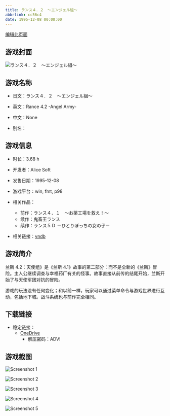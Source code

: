 ```yaml
---
title: ランス４．２　～エンジェル組～
abbrlink: cc56c4
date: 1995-12-08 00:00:00
---
```

[编辑此页面](https://github.com/ACG-3/ADV3-source/blob/main/source/_posts/games/%E3%83%A9%E3%83%B3%E3%82%B9%EF%BC%94%EF%BC%8E%EF%BC%92%E3%80%80%EF%BD%9E%E3%82%A8%E3%83%B3%E3%82%B8%E3%82%A7%E3%83%AB%E7%B5%84%EF%BD%9E.md)

## 游戏封面

![ランス４．２　～エンジェル組～](https://pan.timero.xyz/d/onedrive/img_lib_001/%E3%83%A9%E3%83%B3%E3%82%B9%EF%BC%94%EF%BC%8E%EF%BC%92%E3%80%80%EF%BD%9E%E3%82%A8%E3%83%B3%E3%82%B8%E3%82%A7%E3%83%AB%E7%B5%84%EF%BD%9E_cover.avif)


## 游戏名称

- 日文：ランス４．２　～エンジェル組～
- 英文：Rance 4.2 -Angel Army-
- 中文：None

- 别名：


## 游戏信息

- 时长：3.68 h
- 开发者：Alice Soft
- 发售日期：1995-12-08
- 游戏平台：win, fmt, p98
- 相关作品：
   - 前作：ランス４．１　～お薬工場を救え！～
   - 续作：鬼畜王ランス
   - 续作：ランス５Ｄ －ひとりぼっちの女の子－

- 相关链接：[vndb](https://vndb.org/v2044)


## 游戏简介

兰斯 4.2：天使组》是《兰斯 4.1》故事的第二部分：而不是全新的《兰斯》冒险。主人公继续调查与幸福药厂有关的怪事。故事直接从前传的结尾开始，兰斯开始了与天使军团对抗的冒险。

游戏的玩法没有任何变化；和以前一样，玩家可以通过菜单命令与游戏世界进行互动，包括地下城。战斗系统也与前作完全相同。




## 下载链接

- 稳定链接：
    - [OneDrive](https://pan.timero.xyz/onedrive/adv_lib_001/%E3%83%A9%E3%83%B3%E3%82%B9%EF%BC%94%EF%BC%8E%EF%BC%92%E3%80%80%EF%BD%9E%E3%82%A8%E3%83%B3%E3%82%B8%E3%82%A7%E3%83%AB%E7%B5%84%EF%BD%9E)
        - 解压密码：ADV!



## 游戏截图


![Screenshot 1](https://pan.timero.xyz/d/onedrive/img_lib_001/%E3%83%A9%E3%83%B3%E3%82%B9%EF%BC%94%EF%BC%8E%EF%BC%92%E3%80%80%EF%BD%9E%E3%82%A8%E3%83%B3%E3%82%B8%E3%82%A7%E3%83%AB%E7%B5%84%EF%BD%9E_Screenshot_1.avif)

![Screenshot 2](https://pan.timero.xyz/d/onedrive/img_lib_001/%E3%83%A9%E3%83%B3%E3%82%B9%EF%BC%94%EF%BC%8E%EF%BC%92%E3%80%80%EF%BD%9E%E3%82%A8%E3%83%B3%E3%82%B8%E3%82%A7%E3%83%AB%E7%B5%84%EF%BD%9E_Screenshot_2.avif)

![Screenshot 3](https://pan.timero.xyz/d/onedrive/img_lib_001/%E3%83%A9%E3%83%B3%E3%82%B9%EF%BC%94%EF%BC%8E%EF%BC%92%E3%80%80%EF%BD%9E%E3%82%A8%E3%83%B3%E3%82%B8%E3%82%A7%E3%83%AB%E7%B5%84%EF%BD%9E_Screenshot_3.avif)

![Screenshot 4](https://pan.timero.xyz/d/onedrive/img_lib_001/%E3%83%A9%E3%83%B3%E3%82%B9%EF%BC%94%EF%BC%8E%EF%BC%92%E3%80%80%EF%BD%9E%E3%82%A8%E3%83%B3%E3%82%B8%E3%82%A7%E3%83%AB%E7%B5%84%EF%BD%9E_Screenshot_4.avif)

![Screenshot 5](https://pan.timero.xyz/d/onedrive/img_lib_001/%E3%83%A9%E3%83%B3%E3%82%B9%EF%BC%94%EF%BC%8E%EF%BC%92%E3%80%80%EF%BD%9E%E3%82%A8%E3%83%B3%E3%82%B8%E3%82%A7%E3%83%AB%E7%B5%84%EF%BD%9E_Screenshot_5.avif)

